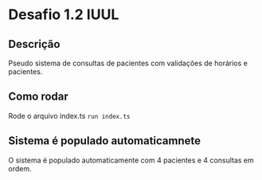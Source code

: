# Desafio 1.2 IUUL

## Descrição

Pseudo sistema de consultas de pacientes com validações de horários e pacientes.

## Como rodar

Rode o arquivo index.ts
```run index.ts```

## Sistema é populado automaticamnete

O sistema é populado automaticamente com 4 pacientes e 4 consultas em ordem.
